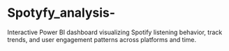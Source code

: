 # Spotyfy_analysis-
Interactive Power BI dashboard visualizing Spotify listening behavior, track trends, and user engagement patterns across platforms and time.
